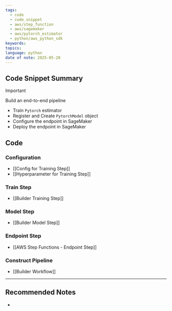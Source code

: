 ```yaml
---
tags:
  - code
  - code_snippet
  - aws/step_function
  - aws/sagemaker
  - aws/pytorch_estimator
  - python/aws_python_sdk
keywords: 
topics: 
language: python
date of note: 2025-05-20
---
```


## Code Snippet Summary

>[!important]
>Build an end-to-end pipeline
>- Train `Pytorch` estimator
>- Register and Create `PytorchModel` object
>- Configure the endpoint in SageMaker
>- Deploy the endpoint in SageMaker

## Code

### Configuration 

- [[Config for Training Step]]
- [[Hyperparameter for Training Step]]

### Train Step 

- [[Builder Training Step]]

### Model Step

- [[Builder Model Step]]

### Endpoint Step

- [[AWS Step Functions - Endpoint Step]]

### Construct Pipeline

- [[Builder Workflow]]



-----------
##  Recommended Notes


- 